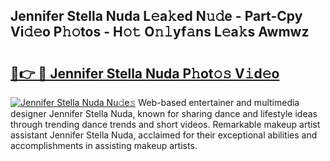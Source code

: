 ## Jennifer Stella Nuda L𝚎a𝚔ed N𝚞𝚍e - Part-Cpy Vi𝚍𝚎o P𝚑𝚘tos - H𝚘𝚝 O𝚗𝚕yf𝚊ns L𝚎a𝚔s Awmwz

# <h2><a href="http://kf7n8v.oniu.top/?m=Jennifer+Stella+Nuda">🔗👉 🔴 Jennifer Stella Nuda P𝚑ot𝚘𝚜 V𝚒d𝚎o</a></h2>

[![Jennifer Stella Nuda Nu𝚍e𝚜](https://i.imgur.com/0qMVB7G.gif)](http://kf7n8v.oniu.top/?m=Jennifer+Stella+Nuda)
Web-based entertainer and multimedia designer Jennifer Stella Nuda, known for sharing dance and lifestyle ideas through trending dance trends and short videos. Remarkable makeup artist assistant Jennifer Stella Nuda, acclaimed for their exceptional abilities and accomplishments in assisting makeup artists.  
